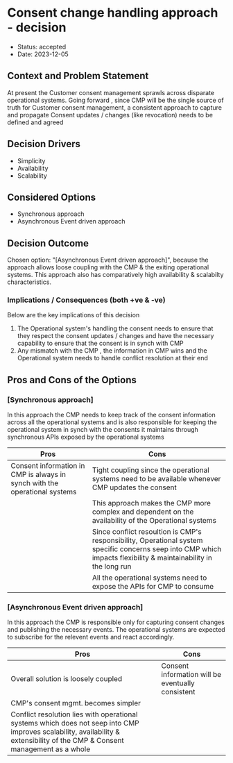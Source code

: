 # Consent change handling approach - decision

* Status: accepted
* Date: 2023-12-05 


## Context and Problem Statement

At present the Customer consent management sprawls across disparate operational systems. Going forward , since CMP will be the single source of truth for Customer consent management, a consistent approach to capture and propagate Consent updates / changes (like revocation) needs to be defined and agreed

## Decision Drivers <!-- optional -->

* Simplicity
* Availability
* Scalability

## Considered Options

* Synchronous approach 
* Asynchronous Event driven approach

## Decision Outcome

Chosen option: "[Asynchronous Event driven approach]", because the approach allows loose coupling with the CMP & the exiting operational systems. This approach also has comparatively high availability & scalabilty characteristics. 

### Implications / Consequences (both +ve & -ve) <!-- optional -->
Below are the key implications of this decision

1. The Operational system's handling the consent needs to ensure that they respect the consent updates / changes and have the necessary capability to ensure that the consent is in synch with CMP
2. Any mismatch with the CMP , the information in CMP wins and the Operational system needs to handle conflict resolution at their end


## Pros and Cons of the Options <!-- optional -->

### [Synchronous approach]

In this approach the CMP needs to keep track of the consent information across all the operational systems and is also responsible for keeping the operational system in synch with the consents it maintains through synchronous APIs exposed by the operational systems

| Pros | Cons |
|---|---|
| Consent information in CMP is always in synch with the operational systems| Tight coupling since the operational systems need to be available whenever CMP updates the consent |
| | This approach makes the CMP more complex and dependent on the availability of the Operational systems|
| | Since conflict resoultion is CMP's responsibility, Operational system specific concerns seep into CMP which impacts flexibility & maintainability in the long run|
| | All the operational systems need to expose the APIs for CMP to consume|

### [Asynchronous Event driven approach]


In this approach the CMP is responsible only for capturing consent changes and publishing the necessary events. The operational systems are expected to subscribe for the relevent events and react accordingly. 

| Pros | Cons |
|---|---|
| Overall solution is loosely coupled | Consent information will be eventually consistent |
| CMP's consent mgmt. becomes simpler | |
| Conflict resolution lies with operational systems which does not seep into CMP improves scalability, availability & extensibility of the CMP & Consent management as a whole||

